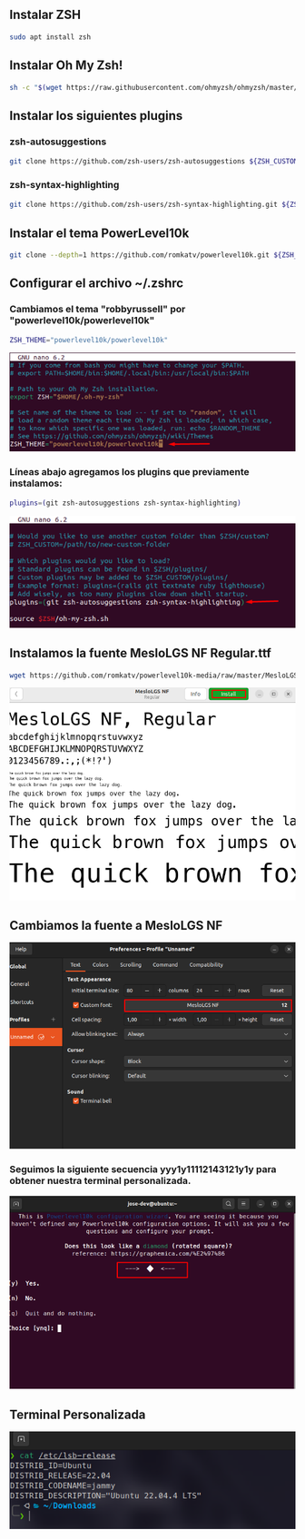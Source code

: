 ## Instalar ZSH
```bash
sudo apt install zsh
```
## Instalar Oh My Zsh!
```bash
sh -c "$(wget https://raw.githubusercontent.com/ohmyzsh/ohmyzsh/master/tools/install.sh -O -)"
```
## Instalar los siguientes plugins
### zsh-autosuggestions
```bash
git clone https://github.com/zsh-users/zsh-autosuggestions ${ZSH_CUSTOM:-~/.oh-my-zsh/custom}/plugins/zsh-autosuggestions
```
### zsh-syntax-highlighting
```bash
git clone https://github.com/zsh-users/zsh-syntax-highlighting.git ${ZSH_CUSTOM:-~/.oh-my-zsh/custom}/plugins/zsh-syntax-highlighting
```
## Instalar el tema PowerLevel10k
```bash
git clone --depth=1 https://github.com/romkatv/powerlevel10k.git ${ZSH_CUSTOM:-$HOME/.oh-my-zsh/custom}/themes/powerlevel10k
```
## Configurar el archivo ~/.zshrc
### Cambiamos el tema "robbyrussell" por "powerlevel10k/powerlevel10k"
```bash
ZSH_THEME="powerlevel10k/powerlevel10k"
```
![](Imagenes/image.png)
### Líneas abajo agregamos los plugins que previamente instalamos:
```bash
plugins=(git zsh-autosuggestions zsh-syntax-highlighting)
```
![](Imagenes/image-1.png)
## Instalamos la fuente MesloLGS NF Regular.ttf
```bash
wget https://github.com/romkatv/powerlevel10k-media/raw/master/MesloLGS%20NF%20Regular.ttf
```
![](Imagenes/image-2.png)
## Cambiamos la fuente a MesloLGS NF
![](Imagenes/image-3.png)
### Seguimos la siguiente secuencia yyy1y11112143121y1y para obtener nuestra terminal personalizada.
![](Imagenes/image-4.png)
## Terminal Personalizada
![](Imagenes/image-5.png)